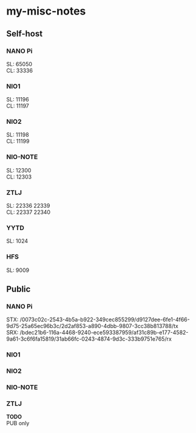 # my-misc-notes
## Self-host
### NANO Pi
SL: 65050  
CL: 33336
### NIO1
SL: 11196  
CL: 11197
### NIO2
SL: 11198  
CL: 11199
### NIO-NOTE
SL: 12300  
CL: 12303
### ZTLJ
SL: 22336 22339  
CL: 22337 22340
### YYTD
SL: 1024
### HFS
SL: 9009

## Public
### NANO Pi
STX: /0073c02c-2543-4b5a-b922-349cec855299/d9127dee-6fe1-4f66-9d75-25a65ec96b3c/2d2af853-a890-4dbb-9807-3cc38b813788/tx  
SRX: /bdec21b6-116a-4468-9240-ece593387959/af31c89b-e177-4582-9a61-3c6f6fa15819/31ab66fc-0243-4874-9d3c-333b9751e765/rx
### NIO1
### NIO2
### NIO-NOTE
### ZTLJ
**TODO**  
PUB only
